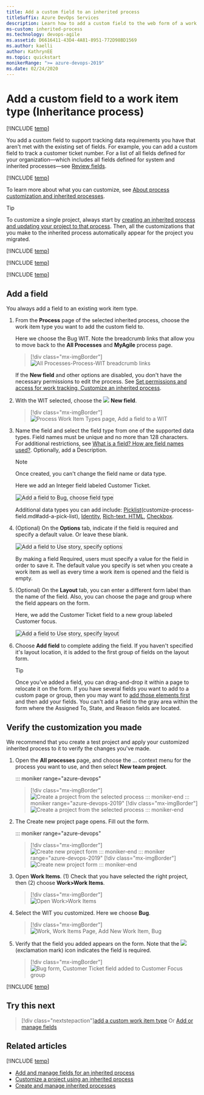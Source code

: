 ```yaml
---
title: Add a custom field to an inherited process
titleSuffix: Azure DevOps Services
description: Learn how to add a custom field to the web form of a work item type for an Inheritance process model and apply it to a project.
ms-custom: inherited-process
ms.technology: devops-agile
ms.assetid: D6616411-43D4-4A81-8951-772D98BD1569
ms.author: kaelli
author: KathrynEE
ms.topic: quickstart
monikerRange: ">= azure-devops-2019"
ms.date: 02/24/2020
---
```


# Add a custom field to a work item type (Inheritance process)

[!INCLUDE [temp](../../../boards/includes/version-vsts-plus-azdevserver-2019.md)]

You add a custom field to support tracking data requirements you have that aren't met with the existing set of fields. For example, you can add a custom field to track a customer ticket number. For a list of all fields defined for your organization&mdash;which includes all fields defined for system and inherited processes&mdash;see [Review fields](customize-process-field.md#review-fields).

[!INCLUDE [temp](../includes/note-on-prem-link.md)]

To learn more about what you can customize, see [About process customization and inherited processes](inheritance-process-model.md).

> [!TIP]  
> To customize a single project, always start by [creating an inherited process and updating your project to that process](manage-process.md). Then, all the customizations that you make to the inherited process automatically appear for the project you migrated.

[!INCLUDE [temp](../includes/process-prerequisites.md)]

[!INCLUDE [temp](../includes/open-process-admin-context-ts.md)]

[!INCLUDE [temp](../includes/create-inherited-process.md)]

<a id="add-wit"> </a>

## Add a field

You always add a field to an existing work item type.

1. From the **Process** page of the selected inherited process, choose the work item type you want to add the custom field to.

   Here we choose the Bug WIT. Note the breadcrumb links that allow you to move back to the **All Processes** and **MyAgile** process page.

   > [!div class="mx-imgBorder"]  
   > ![All Processes-Process-WIT breadcrumb links](media/field/breadcrumbs-bug-wit.png)

   If the <strong>New field</strong> and other options are disabled, you don't have the necessary permissions to edit the process. See [Set permissions and access for work tracking, Customize an inherited process](../../../organizations/security/set-permissions-access-work-tracking.md#customize-an-inherited-process).

1. With the WIT selected, choose the ![ ](media/process/new-field-icon.png) <strong>New field</strong>.

   > [!div class="mx-imgBorder"]  
   > ![Process Work Item Types page, Add a field to a WIT](media/field/bug-new-field.png)

1. Name the field and select the field type from one of the supported data types. Field names must be unique and no more than 128 characters. For additional restrictions, see [What is a field? How are field names used?](inheritance-process-model.md#field-reference). Optionally, add a Description.

   > [!NOTE]  
   > Once created, you can't change the field name or data type.

   Here we add an Integer field labeled Customer Ticket.

   <img src="media/process/cpfield-add-field-to-bug-type-integer-up1.png" alt="Add a field to Bug, choose field type" style="border: 1px solid #C3C3C3;" />

   Additional data types you can add include: [Picklist](customize-process-field.md#add-a-picklist)(customize-process-field.md#add-a-pick-list), [Identity](customize-process-field.md#add-an-identity-field), [Rich-text, HTML](customize-process-field.md#add-a-rich-text-html-field), [Checkbox](customize-process-field.md#add-a-checkbox-field).

   <a id="options"> </a>

1. (Optional) On the **Options** tab, indicate if the field is required and specify a default value. Or leave these blank.

   <img src="media/process/cpfield-bug-customer-ticket-options.png" alt="Add a field to Use story, specify options" style="border: 1px solid #C3C3C3;" />

   By making a field Required, users must specify a value for the field in order to save it. The default value you specify is set when you create a work item as well as every time a work item is opened and the field is empty.

   <a id="layout"> </a>

1. (Optional) On the **Layout** tab, you can enter a different form label than the name of the field. Also, you can choose the page and group where the field appears on the form.

   Here, we add the Customer Ticket field to a new group labeled Customer focus.

   <img src="media/process/cpfield-customer-ticket-layout.png" alt="Add a field to Use story, specify layout" style="border: 1px solid #C3C3C3;" />

1. Choose **Add field** to complete adding the field. If you haven't specified it's layout location, it is added to the first group of fields on the layout form.

   > [!TIP]  
   > Once you've added a field, you can drag-and-drop it within a page to relocate it on the form. If you have several fields you want to add to a custom page or group, then you may want to [add those elements first](customize-process-form.md) and then add your fields. You can't add a field to the gray area within the form where the Assigned To, State, and Reason fields are located.

<a id="verify"> </a>

## Verify the customization you made

We recommend that you create a test project and apply your customized inherited process to it to verify the changes you've made.

1. Open the **All processes** page, and choose the &hellip; context menu for the process you want to use, and then select **New team project**.

   ::: moniker range="azure-devops"

   > [!div class="mx-imgBorder"]  
   > ![Create a project from the selected process](media/process/new-team-project-from-inherited-process-menu.png)
   > ::: moniker-end
   > ::: moniker range="azure-devops-2019"
   > [!div class="mx-imgBorder"]  
   > ![Create a project from the selected process](media/process/add-new-team-project.png)
   > ::: moniker-end

1. The Create new project page opens. Fill out the form.

   ::: moniker range="azure-devops"

   > [!div class="mx-imgBorder"]  
   > ![Create new project form](media/process/create-test-project-sprint166.png)
   > ::: moniker-end
   > ::: moniker range="azure-devops-2019"
   > [!div class="mx-imgBorder"]  
   > ![Create new project form](media/process/create-test-project.png)
   > ::: moniker-end

1. Open **Work Items**. (1) Check that you have selected the right project, then (2) choose **Work>Work Items**.

   > [!div class="mx-imgBorder"]  
   > ![Open Work>Work Items](../../../boards/work-items/media/view-add/open-work-items-agile.png)

1. Select the WIT you customized. Here we choose **Bug**.

   > [!div class="mx-imgBorder"]  
   > ![Work, Work Items Page, Add New Work Item, Bug](media/process/add-custom-field-verify-bug.png)

1. Verify that the field you added appears on the form. Note that the ![ ](../../../media/icons/required-icon.png) (exclamation mark) icon indicates the field is required.

   > [!div class="mx-imgBorder"]  
   > ![Bug form, Customer Ticket field added to Customer Focus group](media/process/add-custom-field-verify-bug-form.png)

[!INCLUDE [temp](../includes/change-project-to-inherited-process.md)]

## Try this next

> [!div class="nextstepaction"][add a custom work item type](add-custom-wit.md)
> Or
> [Add or manage fields](customize-process-wit.md)

## Related articles

[!INCLUDE [temp](../includes/note-audit-log-support-process.md)]

- [Add and manage fields for an inherited process](customize-process-field.md#show-hide-field)
- [Customize a project using an inherited process](customize-process.md)
- [Create and manage inherited processes](manage-process.md)

